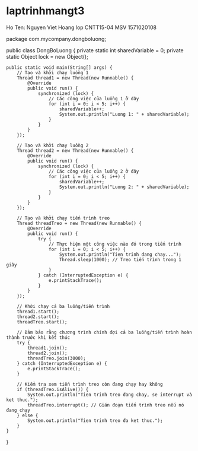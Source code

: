 # laptrinhmangt3

Ho Ten: Nguyen Viet Hoang 
lop CNTT15-04
MSV 1571020108


package com.mycompany.dongboluong;

public class DongBoLuong {
    private static int sharedVariable = 0;
    private static Object lock = new Object();

    public static void main(String[] args) {
        // Tạo và khởi chạy luồng 1
        Thread thread1 = new Thread(new Runnable() {
            @Override
            public void run() {
                synchronized (lock) {
                    // Các công việc của luồng 1 ở đây
                    for (int i = 0; i < 5; i++) {
                        sharedVariable++;
                        System.out.println("Luong 1: " + sharedVariable);
                    }
                }
            }
        });

        // Tạo và khởi chạy luồng 2
        Thread thread2 = new Thread(new Runnable() {
            @Override
            public void run() {
                synchronized (lock) {
                    // Các công việc của luồng 2 ở đây
                    for (int i = 0; i < 5; i++) {
                        sharedVariable++;
                        System.out.println("Luong 2: " + sharedVariable);
                    }
                }
            }
        });

        // Tạo và khởi chạy tiến trình treo
        Thread threadTreo = new Thread(new Runnable() {
            @Override
            public void run() {
                try {
                    // Thực hiện một công việc nào đó trong tiến trình
                    for (int i = 0; i < 5; i++) {
                        System.out.println("Tien trinh dang chay...");
                        Thread.sleep(1000); // Treo tiến trình trong 1 giây
                    }
                } catch (InterruptedException e) {
                    e.printStackTrace();
                }
            }
        });

        // Khởi chạy cả ba luồng/tiến trình
        thread1.start();
        thread2.start();
        threadTreo.start();

        // Đảm bảo rằng chương trình chính đợi cả ba luồng/tiến trình hoàn thành trước khi kết thúc
        try {
            thread1.join();
            thread2.join();
            threadTreo.join(3000);
        } catch (InterruptedException e) {
            e.printStackTrace();
        }

        // Kiểm tra xem tiến trình treo còn đang chạy hay không
        if (threadTreo.isAlive()) {
            System.out.println("Tien trinh treo đang chay, se interrupt và ket thuc.");
            threadTreo.interrupt(); // Gián đoạn tiến trình treo nếu nó đang chạy
        } else {
            System.out.println("Tien trinh treo đa ket thuc.");
        }
    }
}
